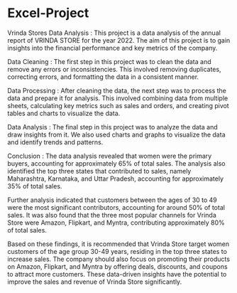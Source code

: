 # Excel-Project
Vrinda Stores Data Analysis :
This project is a data analysis of the annual report of VRINDA STORE for the year 2022.
The aim of this project is to gain insights into the financial performance and key metrics of the company.

Data Cleaning :
The first step in this project was to clean the data and remove any errors or inconsistencies.
This involved removing duplicates, correcting errors, and formatting the data in a consistent manner.

Data Processing :
After cleaning the data, the next step was to process the data and prepare it for analysis.
This involved combining data from multiple sheets, calculating key metrics such as sales and orders, and creating pivot tables and charts to visualize the data.

Data Analysis :
The final step in this project was to analyze the data and draw insights from it.
We also used charts and graphs to visualize the data and identify trends and patterns.

Conclusion :
The data analysis revealed that women were the primary buyers, accounting for approximately 65% of total sales. The analysis also identified the top three states that contributed to sales, namely Maharashtra, Karnataka, and Uttar Pradesh, accounting for approximately 35% of total sales. 

Further analysis indicated that customers between the ages of 30 to 49 were the most significant contributors, accounting for around 50% of total sales. It was also found that the three most popular channels for Vrinda Store were Amazon, Flipkart, and Myntra, contributing approximately 80% of total sales. 

Based on these findings, it is recommended that Vrinda Store target women customers of the age group 30-49 years, residing in the top three states to increase sales. The company should also focus on promoting their products on Amazon, Flipkart, and Myntra by offering deals, discounts, and coupons to attract more customers. These data-driven insights have the potential to improve the sales and revenue of Vrinda Store significantly.
